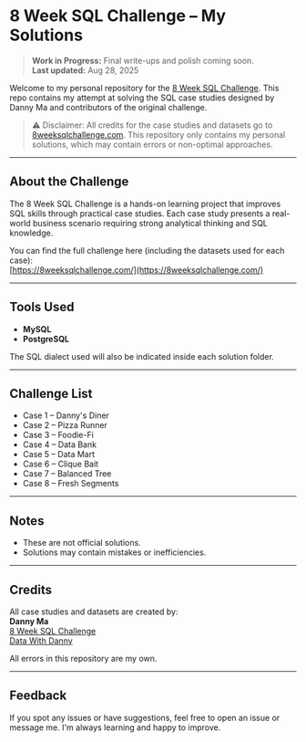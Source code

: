 # 8 Week SQL Challenge – My Solutions

> **Work in Progress:** Final write-ups and polish coming soon.  
> **Last updated:** Aug 28, 2025

Welcome to my personal repository for the [8 Week SQL Challenge](https://8weeksqlchallenge.com/). This repo contains my attempt at solving the SQL case studies designed by Danny Ma and contributors of the original challenge.

> ⚠️ Disclaimer: All credits for the case studies and datasets go to [8weeksqlchallenge.com](https://8weeksqlchallenge.com/). This repository only contains my personal solutions, which may contain errors or non-optimal approaches.

---

## About the Challenge

The 8 Week SQL Challenge is a hands-on learning project that improves SQL skills through practical case studies. Each case study presents a real-world business scenario requiring strong analytical thinking and SQL knowledge.

You can find the full challenge here (including the datasets used for each case):  
[https://8weeksqlchallenge.com/](https://8weeksqlchallenge.com/)

---

## Tools Used

- **MySQL**  
- **PostgreSQL** 

The SQL dialect used will also be indicated inside each solution folder.

---

## Challenge List

- Case 1 – Danny's Diner
- Case 2 – Pizza Runner
- Case 3 – Foodie-Fi
- Case 4 – Data Bank
- Case 5 – Data Mart
- Case 6 – Clique Bait
- Case 7 – Balanced Tree
- Case 8 – Fresh Segments

---

## Notes

- These are not official solutions.
- Solutions may contain mistakes or inefficiencies.

---

## Credits

All case studies and datasets are created by:  
**Danny Ma**  
[8 Week SQL Challenge](https://8weeksqlchallenge.com/)  
[Data With Danny](https://www.datawithdanny.com/)

All errors in this repository are my own.

---

## Feedback

If you spot any issues or have suggestions, feel free to open an issue or message me. I'm always learning and happy to improve.
